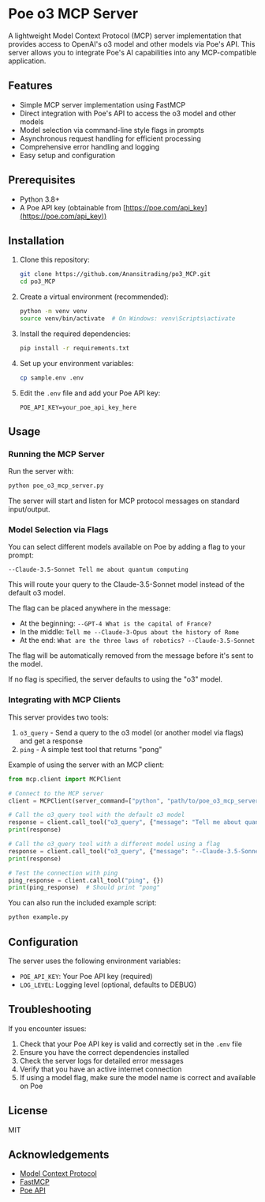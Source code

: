 # Poe o3 MCP Server

A lightweight Model Context Protocol (MCP) server implementation that provides access to OpenAI's o3 model and other models via Poe's API. This server allows you to integrate Poe's AI capabilities into any MCP-compatible application.

## Features

- Simple MCP server implementation using FastMCP
- Direct integration with Poe's API to access the o3 model and other models
- Model selection via command-line style flags in prompts
- Asynchronous request handling for efficient processing
- Comprehensive error handling and logging
- Easy setup and configuration

## Prerequisites

- Python 3.8+
- A Poe API key (obtainable from [https://poe.com/api_key](https://poe.com/api_key))

## Installation

1. Clone this repository:
   ```bash
   git clone https://github.com/Anansitrading/po3_MCP.git
   cd po3_MCP
   ```

2. Create a virtual environment (recommended):
   ```bash
   python -m venv venv
   source venv/bin/activate  # On Windows: venv\Scripts\activate
   ```

3. Install the required dependencies:
   ```bash
   pip install -r requirements.txt
   ```

4. Set up your environment variables:
   ```bash
   cp sample.env .env
   ```
   
5. Edit the `.env` file and add your Poe API key:
   ```
   POE_API_KEY=your_poe_api_key_here
   ```

## Usage

### Running the MCP Server

Run the server with:

```bash
python poe_o3_mcp_server.py
```

The server will start and listen for MCP protocol messages on standard input/output.

### Model Selection via Flags

You can select different models available on Poe by adding a flag to your prompt:

```
--Claude-3.5-Sonnet Tell me about quantum computing
```

This will route your query to the Claude-3.5-Sonnet model instead of the default o3 model.

The flag can be placed anywhere in the message:
- At the beginning: `--GPT-4 What is the capital of France?`
- In the middle: `Tell me --Claude-3-Opus about the history of Rome`
- At the end: `What are the three laws of robotics? --Claude-3.5-Sonnet`

The flag will be automatically removed from the message before it's sent to the model.

If no flag is specified, the server defaults to using the "o3" model.

### Integrating with MCP Clients

This server provides two tools:

1. `o3_query` - Send a query to the o3 model (or another model via flags) and get a response
2. `ping` - A simple test tool that returns "pong"

Example of using the server with an MCP client:

```python
from mcp.client import MCPClient

# Connect to the MCP server
client = MCPClient(server_command=["python", "path/to/poe_o3_mcp_server.py"])

# Call the o3_query tool with the default o3 model
response = client.call_tool("o3_query", {"message": "Tell me about quantum computing"})
print(response)

# Call the o3_query tool with a different model using a flag
response = client.call_tool("o3_query", {"message": "--Claude-3.5-Sonnet Tell me about quantum computing"})
print(response)

# Test the connection with ping
ping_response = client.call_tool("ping", {})
print(ping_response)  # Should print "pong"
```

You can also run the included example script:

```bash
python example.py
```

## Configuration

The server uses the following environment variables:

- `POE_API_KEY`: Your Poe API key (required)
- `LOG_LEVEL`: Logging level (optional, defaults to DEBUG)

## Troubleshooting

If you encounter issues:

1. Check that your Poe API key is valid and correctly set in the `.env` file
2. Ensure you have the correct dependencies installed
3. Check the server logs for detailed error messages
4. Verify that you have an active internet connection
5. If using a model flag, make sure the model name is correct and available on Poe

## License

MIT

## Acknowledgements

- [Model Context Protocol](https://github.com/anthropics/model-context-protocol)
- [FastMCP](https://github.com/anthropics/fastmcp)
- [Poe API](https://poe.com/api_docs)